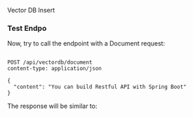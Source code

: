 

Vector DB Insert









### Test Endpo


Now, try to call the endpoint with a Document request:

```http  
  
POST /api/vectordb/document
content-type: application/json    
    
{  
  "content": "You can build Restful API with Spring Boot"
}
  ```  

The response will be similar to:

```json

```




